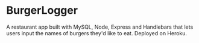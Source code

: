# BurgerLogger
A restaurant app built with MySQL, Node, Express and Handlebars that lets users input the names of burgers they'd like to eat. Deployed on Heroku.
